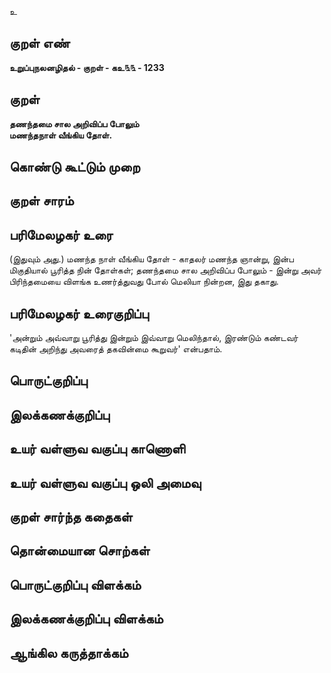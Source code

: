 உ

## குறள் எண் 

**உறுப்புநலனழிதல் - குறள் - கஉ௩௩ - 1233**

## குறள் 

**தணந்தமை சால அறிவிப்ப போலும்  
மணந்தநாள் வீங்கிய தோள்.**

## கொண்டு கூட்டும் முறை


## குறள் சாரம் 


## பரிமேலழகர் உரை

(இதுவும் அது.) மணந்த நாள் வீங்கிய தோள் - காதலர் மணந்த ஞான்று, இன்ப மிகுதியால் பூரித்த நின் தோள்கள்; தணந்தமை சால அறிவிப்ப போலும் - இன்று அவர் பிரிந்தமையை விளங்க உணர்த்துவது போல் மெலியா நின்றன, இது தகாது.

## பரிமேலழகர் உரைகுறிப்பு   

'அன்றும் அவ்வாறு பூரித்து இன்றும் இவ்வாறு மெலிந்தால், இரண்டும் கண்டவர் கடிதின் அறிந்து அவரைத் தகவின்மை கூறுவர்' என்பதாம்.

## பொருட்குறிப்பு 


## இலக்கணக்குறிப்பு  


## உயர் வள்ளுவ வகுப்பு காணொளி


## உயர் வள்ளுவ வகுப்பு ஒலி அமைவு 

 
## குறள் சார்ந்த கதைகள் 


## தொன்மையான சொற்கள்


## பொருட்குறிப்பு விளக்கம்


## இலக்கணக்குறிப்பு விளக்கம்


## ஆங்கில கருத்தாக்கம் 


